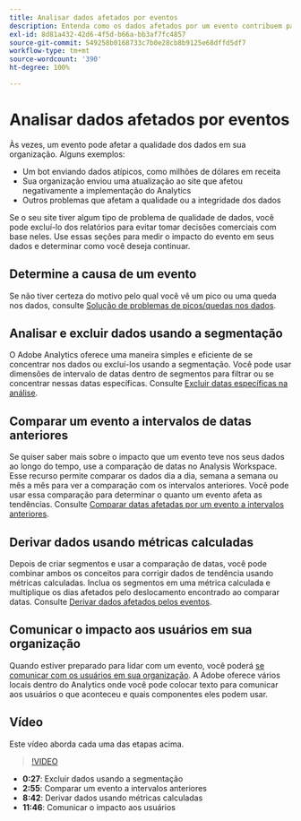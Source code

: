 ```yaml
---
title: Analisar dados afetados por eventos
description: Entenda como os dados afetados por um evento contribuem para a qualidade geral dos dados.
exl-id: 8d81a432-42d6-4f5d-b66a-bb3af7fc4857
source-git-commit: 549258b0168733c7b0e28cb8b9125e68dffd5df7
workflow-type: tm+mt
source-wordcount: '390'
ht-degree: 100%

---
```


# Analisar dados afetados por eventos

Às vezes, um evento pode afetar a qualidade dos dados em sua organização. Alguns exemplos:

* Um bot enviando dados atípicos, como milhões de dólares em receita
* Sua organização enviou uma atualização ao site que afetou negativamente a implementação do Analytics
* Outros problemas que afetam a qualidade ou a integridade dos dados

Se o seu site tiver algum tipo de problema de qualidade de dados, você pode excluí-lo dos relatórios para evitar tomar decisões comerciais com base neles. Use essas seções para medir o impacto do evento em seus dados e determinar como você deseja continuar.

## Determine a causa de um evento

Se não tiver certeza do motivo pelo qual você vê um pico ou uma queda nos dados, consulte [Solução de problemas de picos/quedas nos dados](spikes-drops.md).

## Analisar e excluir dados usando a segmentação

O Adobe Analytics oferece uma maneira simples e eficiente de se concentrar nos dados ou excluí-los usando a segmentação. Você pode usar dimensões de intervalo de datas dentro de segmentos para filtrar ou se concentrar nessas datas específicas. Consulte [Excluir datas específicas na análise](segments.md).

## Comparar um evento a intervalos de datas anteriores

Se quiser saber mais sobre o impacto que um evento teve nos seus dados ao longo do tempo, use a comparação de datas no Analysis Workspace. Esse recurso permite comparar os dados dia a dia, semana a semana ou mês a mês para ver a comparação com os intervalos anteriores. Você pode usar essa comparação para determinar o quanto um evento afeta as tendências. Consulte [Comparar datas afetadas por um evento a intervalos anteriores](compare-dates.md).

## Derivar dados usando métricas calculadas

Depois de criar segmentos e usar a comparação de datas, você pode combinar ambos os conceitos para corrigir dados de tendência usando métricas calculadas. Inclua os segmentos em uma métrica calculada e multiplique os dias afetados pelo deslocamento encontrado ao comparar datas. Consulte [Derivar dados afetados pelos eventos](calcmetrics.md).

## Comunicar o impacto aos usuários em sua organização

Quando estiver preparado para lidar com um evento, você poderá [se comunicar com os usuários em sua organização](communicate.md). A Adobe oferece vários locais dentro do Analytics onde você pode colocar texto para comunicar aos usuários o que aconteceu e quais componentes eles podem usar.

## Vídeo

Este vídeo aborda cada uma das etapas acima.

>[!VIDEO](https://video.tv.adobe.com/v/33316?quality=12)

* **0:27**: Excluir dados usando a segmentação
* **2:55**: Comparar um evento a intervalos anteriores
* **8:42**: Derivar dados usando métricas calculadas
* **11:46**: Comunicar o impacto aos usuários
